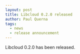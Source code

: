 ```yaml
---
layout: post
title: Libcloud 0.2.0 released
author: Paul Querna
tags:
  - news
  - release announcement
---
```


Libcloud 0.2.0 has been released.
